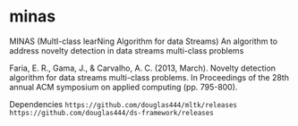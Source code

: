 # minas

MINAS (MultI-class learNing Algorithm for data Streams)
An algorithm to address novelty detection in data streams multi-class problems

Faria, E. R., Gama, J., & Carvalho, A. C. (2013, March). Novelty detection algorithm for data streams multi-class problems. In Proceedings of the 28th annual ACM symposium on applied computing (pp. 795-800).

Dependencies
```https://github.com/douglas444/mltk/releases```
```https://github.com/douglas444/ds-framework/releases```